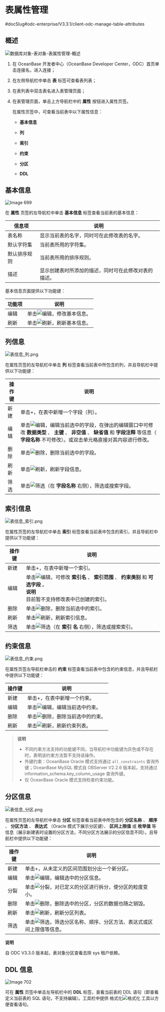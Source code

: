 表属性管理 
==========================
#docSlug#odc-enterprise/V3.3.1/client-odc-manage-table-attributes


概述 
-----------------------

![数据库对象-表对象-表属性管理-概述](https://help-static-aliyun-doc.aliyuncs.com/assets/img/zh-CN/2757628361/p358285.png)

1. 在 OceanBase 开发者中心（OceanBase Developer Center，ODC）首页单击连接名，进入连接；

   

2. 在左侧导航栏中单击 **表** 标签可查看表列表；

   

3. 在表列表中双击表名进入表管理页面；

   

4. 在表管理页面，单击上方导航栏中的 **属性** 按钮进入属性页签。

   在属性页签中，可查看当前表中以下属性信息：
   * **基本信息**

     
   
   * **列**

     
   
   * **索引**

     
   
   * **约束**

     
   
   * **分区**

     
   
   * **DDL**

     
   

   




基本信息 
-------------------------

![Image 699](https://help-static-aliyun-doc.aliyuncs.com/assets/img/zh-CN/2560960461/p281788.png)

在 **属性** 页签的左导航栏中单击 **基本信息** 标签查看当前表的基本信息：


|  信息项   |             说明             |
|--------|----------------------------|
| 表名称    | 显示当前表的名字，同时可在此修改表的名字。      |
| 默认字符集  | 当前表所用的字符集。                 |
| 默认排序规则 | 当前表所用的排序规则。                |
| 描述     | 显示创建表时所添加的描述，同时可在此修改对表的描述。 |



基本信息页面提供以下功能键：


| 功能项 |                                                  说明                                                  |
|-----|------------------------------------------------------------------------------------------------------|
| 编辑  | 单击![编辑](https://help-static-aliyun-doc.aliyuncs.com/assets/img/zh-CN/9525548461/p412792.jpg)，修改基本信息。 |
| 刷新  | 单击![刷新](https://help-static-aliyun-doc.aliyuncs.com/assets/img/zh-CN/9525548461/p412817.jpg)，刷新基本信息。 |



列信息 
------------------------

![表信息_列.png](https://help-static-aliyun-doc.aliyuncs.com/assets/img/zh-CN/2560960461/p138314.png "表信息_列.png")

在属性页签的左导航栏中单击 **列** 标签查看当前表中所包含的列，并且导航栏中提供以下功能键：


| 操作键 |                                                                                                     说明                                                                                                     |
|-----|------------------------------------------------------------------------------------------------------------------------------------------------------------------------------------------------------------|
| 新建  | 单击+，在表中新增一个字段（列）。                                                                                                                                                                                          |
| 编辑  | 单击![编辑](https://help-static-aliyun-doc.aliyuncs.com/assets/img/zh-CN/9525548461/p412792.jpg)，编辑当前选中的字段，在弹出的编辑窗口中可修改 **数据类型** 、 **主键** 、 **非空值** 、 **缺省值** 和 **字段注释** 等信息（ **字段名称** 不可修改）。或双击单元格直接对其内容进行修改。 |
| 删除  | 单击![删除](https://help-static-aliyun-doc.aliyuncs.com/assets/img/zh-CN/9525548461/p412794.jpg)，删除当前选中的字段。                                                                                                    |
| 刷新  | 单击![刷新](https://help-static-aliyun-doc.aliyuncs.com/assets/img/zh-CN/9525548461/p412817.jpg)，刷新字段信息。                                                                                                       |
| 筛选  | 单击![筛选](https://help-static-aliyun-doc.aliyuncs.com/assets/img/zh-CN/9525548461/p412788.jpg)（在 **字段名称** 右侧），筛选或搜索字段。                                                                                       |



索引信息 
-------------------------

![表信息_索引.png](https://help-static-aliyun-doc.aliyuncs.com/assets/img/zh-CN/6183588951/p138315.png "表信息_索引.png")

在属性页签的左导航栏中单击 **索引** 标签查看当前表中包含的索引，并且导航栏中提供以下功能键：


| 操作键 |                                                                           说明                                                                            |
|-----|---------------------------------------------------------------------------------------------------------------------------------------------------------|
| 新建  | 单击+，在表中新增一个索引。                                                                                                                                          |
| 编辑  | 单击![编辑](https://help-static-aliyun-doc.aliyuncs.com/assets/img/zh-CN/9525548461/p412792.jpg)，可修改 **索引名** 、 **索引范围** 、 **约束类别** 和 **可选字段** 。 <br>**说明**<br>目前暂不支持修改表中已创建的索引。|
| 删除  | 单击![删除](https://help-static-aliyun-doc.aliyuncs.com/assets/img/zh-CN/9525548461/p412794.jpg)，删除当前选中的索引。                                                 |
| 刷新  | 单击![刷新](https://help-static-aliyun-doc.aliyuncs.com/assets/img/zh-CN/9525548461/p412817.jpg)，刷新索引信息。                                                    |
| 筛选  | 单击![筛选](https://help-static-aliyun-doc.aliyuncs.com/assets/img/zh-CN/9525548461/p412788.jpg)（在 **索引** **名** 右侧），筛选或搜索索引。                                |


约束信息 
-------------------------

![表信息_约束.png](https://help-static-aliyun-doc.aliyuncs.com/assets/img/zh-CN/6183588951/p138316.png "表信息_约束.png")

在属性页签左导航栏单击的 **约束** 标签查看当前表中包含的约束信息，并且导航栏中提供以下功能键：


| 操作键 |                                                   说明                                                    |
|-----|---------------------------------------------------------------------------------------------------------|
| 新建  | 单击+，在表中新增一个约束。                                                                                          |
| 编辑  | 单击![编辑](https://help-static-aliyun-doc.aliyuncs.com/assets/img/zh-CN/9525548461/p412792.jpg)，编辑当前选中约束。  |
| 删除  | 单击![删除](https://help-static-aliyun-doc.aliyuncs.com/assets/img/zh-CN/9525548461/p412794.jpg)，删除当前选中的约束。 |
| 刷新  | 单击![刷新](https://help-static-aliyun-doc.aliyuncs.com/assets/img/zh-CN/9525548461/p412817.jpg)，刷新约束列表。    |


> **说明** <br>
> * 不同约束方法支持的功能键不同，当导航栏中功能键为灰色或不存在时，表明该约束方法暂不支持该操作。
> * 外键约束：OceanBase Oracle 模式支持通过 `all_constraints` 查询外键；OceanBase MySQL 模式自 OBServer V2.2.6 版本起，支持通过 information_schema.key_column_usage 查询外键。
> * 仅 OceanBase Oracle 模式支持检查约束功能。

  




分区信息 
-------------------------

![表信息_分区.png](https://help-static-aliyun-doc.aliyuncs.com/assets/img/zh-CN/0254548461/p138317.png "表信息_分区.png")

在属性页签的左导航栏中单击 **分区** 标签查看当前表中所包含的 **分区名称** 、 **顺序** 、 **分区方法** 、 **表达式** （Oracle 模式下展示分区键）、 **区间上限值** 或 **枚举值** 等信息（展示新建表时设置的分区方法，不同分区方法展示的分区信息不同）。且导航栏中提供以下功能键：


| 操作键 |                                                            说明                                                             |
|-----|---------------------------------------------------------------------------------------------------------------------------|
| 新建  | 单击+，从未定义的区间范围划分出一个新分区。                                                                                                    |
| 编辑  | 单击![编辑](https://help-static-aliyun-doc.aliyuncs.com/assets/img/zh-CN/9525548461/p412792.jpg)，编辑选中的分区信息。                   |
| 分裂  | 单击![分裂](https://help-static-aliyun-doc.aliyuncs.com/assets/img/zh-CN/9525548461/p412855.jpg)，对已定义的分区进行拆分，使分区的粒度变小。        |
| 删除  | 单击![删除](https://help-static-aliyun-doc.aliyuncs.com/assets/img/zh-CN/9525548461/p412794.jpg)，删除选中的分区，分区的数据也随之销毁。          |
| 刷新  | 单击![刷新](https://help-static-aliyun-doc.aliyuncs.com/assets/img/zh-CN/9525548461/p412817.jpg)，刷新分区列表。                      |
| 筛选  | 单击![筛选](https://help-static-aliyun-doc.aliyuncs.com/assets/img/zh-CN/9525548461/p423624.jpg)，筛选分区名称、顺序、分区方法、表达式或区间上限值等信息。 |


**说明**



自 ODC V3.3.0 版本起，表对象分区查看去除 sys 租户依赖。



DDL 信息 
---------------------------

![Image 702](https://help-static-aliyun-doc.aliyuncs.com/assets/img/zh-CN/7433273261/p281790.png)

可在 **属性** 页签中单击左导航栏中的 **DDL** 标签，查看当前表的 DDL 语句（即查看定义当前表的 SQL 语句，不支持编辑）。工具栏中提供 格式化![格式化](https://help-static-aliyun-doc.aliyuncs.com/assets/img/zh-CN/9525548461/p412851.jpg) 工具以方便查看语句。



